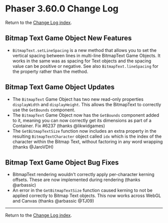# Phaser 3.60.0 Change Log

Return to the [Change Log index](CHANGELOG-v3.60.md).

## Bitmap Text Game Object New Features

* `BitmapText.setLineSpacing` is a new method that allows you to set the vertical spacing between lines in multi-line BitmapText Game Objects. It works in the same was as spacing for Text objects and the spacing value can be positive or negative. See also `BitmapText.lineSpacing` for the property rather than the method.

## Bitmap Text Game Object Updates

* The `BitmapText` Game Object has two new read-only properties `displayWidth` and `displayHeight`. This allows the BitmapText to correctly use the `GetBounds` component.
* The `BitmapText` Game Object now has the `GetBounds` component added to it, meaning you can now correctly get its dimensions as part of a Container. Fix #6237 (thanks @likwidgames)
* The `GetBitmapTextSize` function now includes an extra property in the resulting `BitmapTextCharacter` object called `idx` which is the index of the character within the Bitmap Text, without factoring in any word wrapping (thanks @JaroVDH)

## Bitmap Text Game Object Bug Fixes

* BitmapText rendering wouldn't correctly apply per-character kerning offsets. These are now implemented during rendering (thanks @arbassic)
* An error in the `GetBitmapTextSize` function caused kerning to not be applied correctly to Bitmap Text objects. This now works across WebGL and Canvas (thanks @arbassic @TJ09)

---------------------------------------

Return to the [Change Log index](CHANGELOG-v3.60.md).
